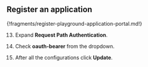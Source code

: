 ## Register an application

{!fragments/register-playground-application-portal.md!}

13. Expand **Request Path Authentication**.

14. Check **oauth-bearer** from the dropdown. 

15. After all the configurations click **Update**.